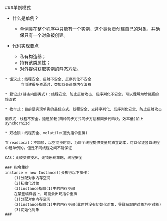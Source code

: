 ###单例模式

+ 什么是单例？
    - 单例类在整个程序中只能有一个实例，这个类负责创建自己的对象，并确保只有一个对象被创建。

+ 代码实现要点
    - 私有构造器；
    - 持有该类属性；
    - 对外提供获取实例的静态方法。
    
```
* 饿汉式：线程安全、反射不安全、反序列化不安全
       当创建很多资源时，类加载会造成内存浪费

* 登记式(静态内部类式)：线程安全、防止反射攻击、反序列化不安全，可以理解为增强版的饿汉式

* 枚举式：目前是实现单例的最佳方式，线程安全、支持序列化、反序列化安全、防止反射攻击 

懒汉式：线程不安全，延迟加载(两种同步方式同步方法和同步代码块，效率低)加上synchornizd

* 双检锁：线程安全、volatile(避免指令重排)

ThreadLocal：不加锁，以空间换时间，为每个线程提供变量的独立副本，可以保证各自线程中是单例的，但是不同线程之间不能保证

CAS：比较交换技术，无锁乐观策略，线程安全

### 指令重排
instance = new Instance()会执行以下操作：
    (1)分配对象内存空间
    (2)初始化对象
    (3)instance指向(1)中的内存空间
    在某些编译器上，可能会出现指令重排
    (1)分配对象内存空间
    (2)instance指向(1)中的内存空间(此时并没有初始化对象，导致获取的对象为空对象)
    (3)初始化对象
###

